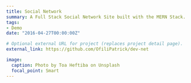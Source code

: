 ```yaml
---
title: Social Network
summary: A Full Stack Social Network Site built with the MERN Stack.
tags:
- Demo
date: "2016-04-27T00:00:00Z"

# Optional external URL for project (replaces project detail page).
external_link: https://github.com/OfiliPatrick/dev-net

image:
  caption: Photo by Toa Heftiba on Unsplash
  focal_point: Smart
---
```

